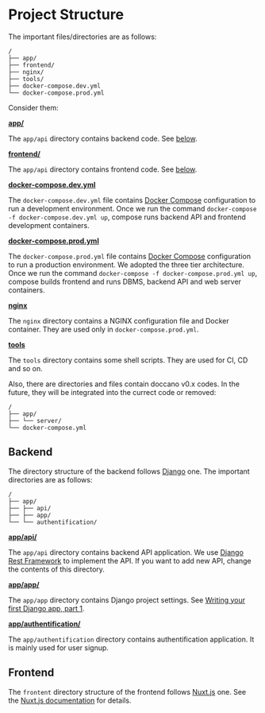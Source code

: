 # Project Structure

The important files/directories are as follows:

```
/
├── app/
├── frontend/
├── nginx/
├── tools/
├── docker-compose.dev.yml
└── docker-compose.prod.yml
```

Consider them:

**[app/](https://github.com/doccano/doccano/tree/master/app)**

The `app/api` directory contains backend code. See [below](#Backend).

**[frontend/](https://github.com/doccano/doccano/tree/master/frontend)**

The `app/api` directory contains frontend code. See [below](#Frontend).

**[docker-compose.dev.yml](https://github.com/doccano/doccano/blob/master/docker-compose.dev.yml)**

The `docker-compose.dev.yml` file contains [Docker Compose](https://docs.docker.com/compose) configuration to run a development environment.
Once we run the command `docker-compose -f docker-compose.dev.yml up`, compose runs backend API and frontend development containers.

**[docker-compose.prod.yml](https://github.com/doccano/doccano/blob/master/docker-compose.prod.yml)**

The `docker-compose.prod.yml` file contains [Docker Compose](https://docs.docker.com/compose) configuration to run a production environment.
We adopted the three tier architecture. Once we run the command `docker-compose -f docker-compose.prod.yml up`, compose builds frontend and runs DBMS, backend API and web server containers.

**[nginx](https://github.com/doccano/doccano/tree/master/nginx)**

The `nginx` directory contains a NGINX configuration file and Docker container. They are used only in `docker-compose.prod.yml`.

**[tools](https://github.com/doccano/doccano/tree/master/tools)**

The `tools` directory contains some shell scripts. They are used for CI, CD and so on.

Also, there are directories and files contain doccano v0.x codes.
In the future, they will be integrated into the currect code or removed:

```
/
├── app/
├── └── server/
└── docker-compose.yml
```

## Backend

The directory structure of the backend follows [Django](https://www.djangoproject.com) one.
The important directories are as follows:

```
/
├── app/
├── ├── api/
├── ├── app/
└── └── authentification/
```

**[app/api/](https://github.com/doccano/doccano/tree/master/app/api)**

The `app/api` directory contains backend API application. We use [Django Rest Framework](https://www.django-rest-framework.org) to implement the API.
If you want to add new API, change the contents of this directory.

**[app/app/](https://github.com/doccano/doccano/tree/master/app/app)**

The `app/app` directory contains Django project settings. See [Writing your first Django app, part 1](https://docs.djangoproject.com/en/3.0/intro/tutorial01/#creating-a-project).

**[app/authentification/](https://github.com/doccano/doccano/tree/master/app/authentification)**

The `app/authentification` directory contains authentification application. It is mainly used for user signup.

## Frontend

The `frontent` directory structure of the frontend follows [Nuxt.js](https://ru.nuxtjs.org) one.
See the [Nuxt.js documentation](https://nuxtjs.org/guide/directory-structure/) for details.
